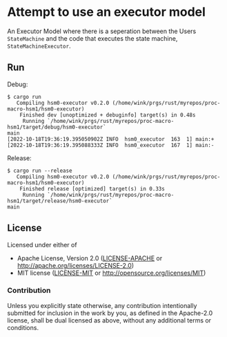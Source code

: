 # Attempt to use an executor model

An Executor Model where there is a seperation between
the Users `StateMachine` and the code that executes the
state machine, `StateMachineExecutor`.

## Run

Debug:
```
$ cargo run
   Compiling hsm0-executor v0.2.0 (/home/wink/prgs/rust/myrepos/proc-macro-hsm1/hsm0-executor)
    Finished dev [unoptimized + debuginfo] target(s) in 0.48s
     Running `/home/wink/prgs/rust/myrepos/proc-macro-hsm1/target/debug/hsm0-executor`
main
[2022-10-18T19:36:19.395050902Z INFO  hsm0_executor  163  1] main:+
[2022-10-18T19:36:19.395088333Z INFO  hsm0_executor  167  1] main:-
```

Release:
```
$ cargo run --release
   Compiling hsm0-executor v0.2.0 (/home/wink/prgs/rust/myrepos/proc-macro-hsm1/hsm0-executor)
    Finished release [optimized] target(s) in 0.33s
     Running `/home/wink/prgs/rust/myrepos/proc-macro-hsm1/target/release/hsm0-executor`
main
```
## License

Licensed under either of

- Apache License, Version 2.0 ([LICENSE-APACHE](LICENSE-APACHE) or http://apache.org/licenses/LICENSE-2.0)
- MIT license ([LICENSE-MIT](LICENSE-MIT) or http://opensource.org/licenses/MIT)

### Contribution

Unless you explicitly state otherwise, any contribution intentionally submitted
for inclusion in the work by you, as defined in the Apache-2.0 license, shall
be dual licensed as above, without any additional terms or conditions.

